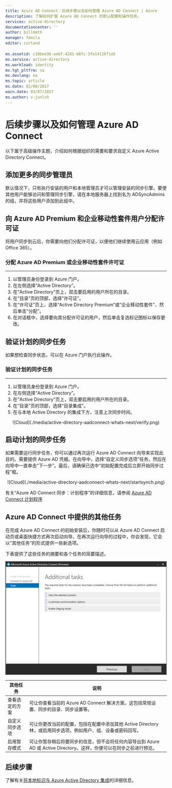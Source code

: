 ```yaml
---
title: Azure AD Connect：后续步骤以及如何管理 Azure AD Connect | Azure
description: 了解如何扩展 Azure AD Connect 的默认配置和操作任务。
services: active-directory
documentationcenter: ''
author: billmath
manager: femila
editor: curtand

ms.assetid: c18bee36-aebf-4281-b8fc-3fe14116f1a5
ms.service: active-directory
ms.workload: identity
ms.tgt_pltfrm: na
ms.devlang: na
ms.topic: article
ms.date: 02/08/2017
wacn.date: 03/07/2017
ms.author: v-junlch
---
```


# 后续步骤以及如何管理 Azure AD Connect
以下属于高级操作主题，介绍如何根据组织的需要和要求自定义 Azure Active Directory Connect。

## 添加更多的同步管理员
默认情况下，只有执行安装的用户和本地管理员才可以管理安装的同步引擎。要使其他用户能够访问和管理同步引擎，请在本地服务器上找到名为 ADSyncAdmins 的组，并将这些用户添加到此组中。

## 向 Azure AD Premium 和企业移动性套件用户分配许可证
将用户同步到云后，你需要向他们分配许可证，以便他们继续使用云应用（例如 Office 365）。

### 分配 Azure AD Premium 或企业移动性套件许可证
- - -
1. 以管理员身份登录到 Azure 门户。
2. 在左侧选择“Active Directory”。
3. 在“Active Directory”页上，双击要启用的用户所在的目录。
4. 在“目录”页的顶部，选择“许可证”。
5. 在“许可证”页上，选择“Active Directory Premium”或“企业移动性套件”，然后单击“分配”。
6. 在对话框中，选择要向其分配许可证的用户，然后单击复选标记图标以保存更改。

## 验证计划的同步任务
如果想检查同步状态，可以在 Azure 门户执行此操作。

### 验证计划的同步任务
- - -
1. 以管理员身份登录到 Azure 门户。
2. 在左侧选择“Active Directory”。
3. 在“Active Directory”页上，双击要启用的用户所在的目录。
4. 在“目录”页的顶部，选择“目录集成”。
5. 在与本地 Active Directory 的集成下方，注意上次同步时间。

<center>![Cloud](./media/active-directory-aadconnect-whats-next/verify.png)</center>

## 启动计划的同步任务
如果需要运行同步任务，你可以通过再次运行 Azure AD Connect 向导来实现此目的。需要提供 Azure AD 凭据。在向导中，选择“自定义同步选项”任务，然后在向导中一直单击“下一步”。最后，请确保已选中“初始配置完成后立即开始同步过程”框。

<center>![Cloud](./media/active-directory-aadconnect-whats-next/startsynch.png)</center>

有关“Azure AD Connect 同步：计划程序”的详细信息，请参阅 [Azure AD Connect 计划程序](./active-directory-aadconnectsync-feature-scheduler.md)

## Azure AD Connect 中提供的其他任务
在完成 Azure AD Connect 的初始安装后，你随时可以从 Azure AD Connect 启动页或桌面快捷方式再次启动向导。在再次运行向导的过程中，你会发现，它会以“其他任务”的形式提供一些新选项。

下表提供了这些任务的摘要和各个任务的简要描述。

![联接规则](./media/active-directory-aadconnect-whats-next/addtasks.png)

| 其他任务 | 说明 |
| --- | --- |
| 查看选定的方案 |可让你查看当前的 Azure AD Connect 解决方案。这包括常规设置、同步的目录、同步设置等。 |
| 自定义同步选项 |可让你更改当前的配置，包括在配置中添加其他 Active Directory 林，或启用同步选项，例如用户、组、设备或密码回写。 |
| 启用暂存模式 |可让你暂存稍后将要同步的信息，但不会将任何内容导出到 Azure AD 或 Active Directory。这样，你便可以在同步之前进行预览。 |

## 后续步骤
了解有关[将本地标识与 Azure Active Directory 集成](./active-directory-aadconnect.md)的详细信息。

<!---HONumber=Mooncake_0227_2017-->
<!---Update_Description: wording update -->